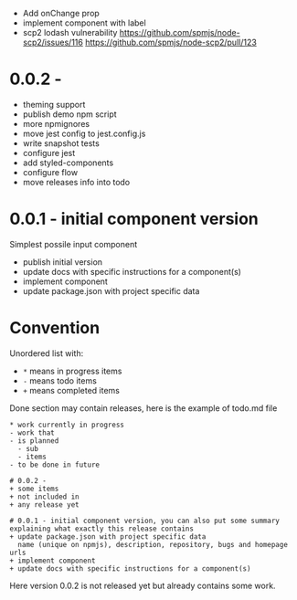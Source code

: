 - Add onChange prop
- implement component with label
- scp2 lodash vulnerability
  https://github.com/spmjs/node-scp2/issues/116
  https://github.com/spmjs/node-scp2/pull/123

# 0.0.2 -
+ theming support
+ publish demo npm script
+ more npmignores
+ move jest config to jest.config.js
+ write snapshot tests
+ configure jest
+ add styled-components
+ configure flow
+ move releases info into todo

# 0.0.1 - initial component version
Simplest possile input component
+ publish initial version
+ update docs with specific instructions for a component(s)
+ implement component
+ update package.json with project specific data


# Convention
Unordered list with:
- `*` means in progress items
- `-` means todo items
- `+` means completed items

Done section may contain releases, here is the example of todo.md file
```
* work currently in progress
- work that
- is planned
  - sub
  - items
- to be done in future

# 0.0.2 -
+ some items
+ not included in
+ any release yet

# 0.0.1 - initial component version, you can also put some summary
explaining what exactly this release contains
+ update package.json with project specific data
  name (unique on npmjs), description, repository, bugs and homepage urls
+ implement component
+ update docs with specific instructions for a component(s)
```
Here version 0.0.2 is not released yet but already contains some work.

